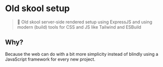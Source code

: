 # Old skool setup
> 👴 Old skool server-side rendered setup using ExpressJS and using modern (build) tools for CSS and JS like Tailwind and ESBuild

## Why?
Because the web can do with a bit more simplicity instead of blindly using a JavaScript framework for every new project.